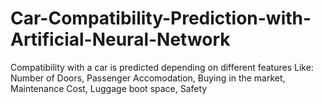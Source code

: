 # Car-Compatibility-Prediction-with-Artificial-Neural-Network
Compatibility with a car is predicted depending on different features Like:  Number of Doors, Passenger Accomodation, Buying in the market, Maintenance Cost, Luggage boot space, Safety
